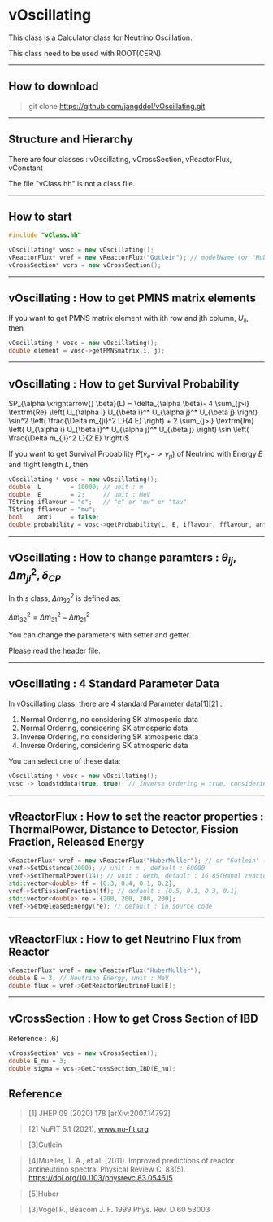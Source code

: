 # vOscillating
This class is a Calculator class for Neutrino Oscillation.

This class need to be used with ROOT(CERN).


-----------------------
## How to download
> git clone https://github.com/jangddol/vOscillating.git


-----------------------
## Structure and Hierarchy
There are four classes : vOscillating, vCrossSection, vReactorFlux, vConstant

The file "vClass.hh" is not a class file.


-----------------------
## How to start
``` C++
#include "vClass.hh"

vOscillating* vosc = new vOscillating();
vReactorFlux* vref = new vReactorFlux("Gutlein"); // modelName (or "HuberMuller")
vCrossSection* vcrs = new vCrossSection();

```


-----------------------
## vOscillating : How to get PMNS matrix elements
If you want to get PMNS matrix element with ith row and jth column, $U_{ij}$, then
``` C++
vOscillating * vosc = new vOscillating();
double element = vosc->getPMNSmatrix(i, j);
```


----------------------
## vOscillating : How to get Survival Probability
$P_{\alpha \xrightarrow{} \beta}(L) = \delta_{\alpha \beta}- 4 \sum_{j>i} \textrm{Re} \left( U_{\alpha i} U_{\beta i}^* U_{\alpha j}^* U_{\beta j} \right) \sin^2 \left( \frac{\Delta m_{ji}^2 L}{4 E} \right) + 2 \sum_{j>i} \textrm{Im} \left( U_{\alpha i} U_{\beta i}^* U_{\alpha j}^* U_{\beta j} \right) \sin \left( \frac{\Delta m_{ji}^2 L}{2 E} \right)$

If you want to get Survival Probability $P(\nu_e -> \nu_\mu)$ of Neutrino with Energy $E$ and flight length $L$, then
``` C++
vOscillating * vosc = new vOscillating();
double  L        = 10000; // unit : m
double  E        = 2;     // unit : MeV
TString iflavour = "e";   // "e" or "mu" or "tau"
TString fflavour = "mu";
bool    anti     = false;
double probability = vosc->getProbability(L, E, iflavour, fflavour, anti);
```


---------------------
## vOscillating : How to change paramters : $\theta_{ij}, \Delta m_{ji}^2, \delta_{CP}$
In this class, $\Delta m_{32}^2$ is defined as:

$\Delta m_{32}^2 = \Delta m_{31}^2 - \Delta m_{21}^2$

You can change the parameters with setter and getter.

Please read the header file.


--------------------
## vOscillating : 4 Standard Parameter Data
In vOscillating class, there are 4 standard Parameter data[1][2] : 
1. Normal Ordering, no considering SK atmosperic data 
2. Normal Ordering, considering SK atmosperic data 
3. Inverse Ordering, no considering SK atmosperic data 
4. Inverse Ordering, considering SK atmosperic data 

You can select one of these data:
```C++
vOscillating * vosc = new vOscillating();
vosc -> loadstddata(true, true); // Inverse Ordering = true, considering SK data = true
```


--------------------
## vReactorFlux : How to set the reactor properties : ThermalPower, Distance to Detector, Fission Fraction, Released Energy

```C++
vReactorFlux* vref = new vReactorFlux("HuberMuller"); // or "Gutlein" (not recommended) [3][4][5]
vref->SetDistance(2000); // unit : m , default : 60000
vref->SetThermalPower(14); // unit : GWth, default : 16.85(Hanul reactors, Korea)
std::vector<double> ff = {0.3, 0.4, 0.1, 0.2};
vref->SetFissionFraction(ff); // default : {0.5, 0.1, 0.3, 0.1}
std::vector<double> re = {200, 200, 200, 200};
vref->SetReleasedEnergy(re); // default : in source code
```


--------------------
## vReactorFlux : How to get Neutrino Flux from Reactor

```C++
vReactorFlux* vref = new vReactorFlux("HuberMuller");
double E = 3; // Neutrino Energy, unit : MeV
double flux = vref->GetReactorNeutrinoFlux(E);
```


--------------------
## vCrossSection : How to get Cross Section of IBD 
Reference : [6]

```C++
vCrossSection* vcs = new vCrossSection();
double E_nu = 3;
double sigma = vcs->GetCrossSection_IBD(E_nu);
```


## Reference
>[1] JHEP 09 (2020) 178 [arXiv:2007.14792]

>[2] NuFIT 5.1 (2021), www.nu-fit.org

>[3]Gutlein

>[4]Mueller, T. A., et al. (2011). Improved predictions of reactor antineutrino spectra. Physical Review C, 83(5). https://doi.org/10.1103/physrevc.83.054615

>[5]Huber

>[3]Vogel P., Beacom J. F. 1999 Phys. Rev. D 60 53003
